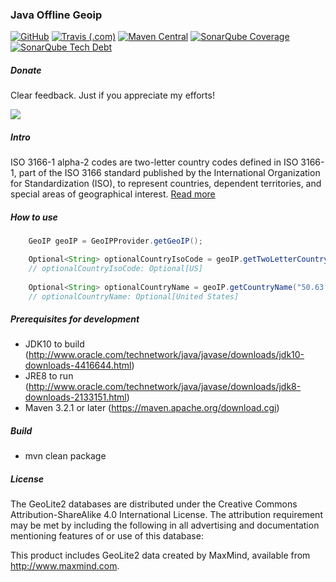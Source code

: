 ### Java Offline Geoip

[![GitHub](https://img.shields.io/github/license/tornaia/java-offline-geoip.svg)](https://opensource.org/licenses/Apache-2.0) [![Travis (.com)](https://img.shields.io/travis/com/tornaia/java-offline-geoip.svg)](https://travis-ci.com/tornaia/java-offline-geoip) [![Maven Central](https://img.shields.io/maven-central/v/com.github.tornaia/java-offline-geoip.svg)](https://mvnrepository.com/artifact/com.github.tornaia/java-offline-geoip) [![SonarQube Coverage](https://img.shields.io/sonar/https/sonarcloud.io/java-offline-geoip/coverage.svg)](https://sonarcloud.io/dashboard?id=java-offline-geoip) [![SonarQube Tech Debt](https://img.shields.io/sonar/https/sonarcloud.io/java-offline-geoip/tech_debt.svg)](https://sonarcloud.io/dashboard?id=java-offline-geoip)

##### Donate

Clear feedback. Just if you appreciate my efforts!

[![](https://www.paypalobjects.com/en_US/i/btn/btn_donateCC_LG.gif)](https://www.paypal.com/cgi-bin/webscr?cmd=_s-xclick&hosted_button_id=https://www.paypal.com/cgi-bin/webscr?cmd=_s-xclick&hosted_button_id=TAANNK2KXZXHG)

##### Intro

ISO 3166-1 alpha-2 codes are two-letter country codes defined in ISO 3166-1, part of the ISO 3166 standard published by the International Organization for Standardization (ISO), to represent countries, dependent territories, and special areas of geographical interest. [Read more](https://en.wikipedia.org/wiki/ISO_3166-1_alpha-2)

##### How to use

```java
    GeoIP geoIP = GeoIPProvider.getGeoIP();

    Optional<String> optionalCountryIsoCode = geoIP.getTwoLetterCountryCode("50.63.202.32");
    // optionalCountryIsoCode: Optional[US]
    
    Optional<String> optionalCountryName = geoIP.getCountryName("50.63.202.32");
    // optionalCountryName: Optional[United States]
```

##### Prerequisites for development

* JDK10 to build (http://www.oracle.com/technetwork/java/javase/downloads/jdk10-downloads-4416644.html) 
* JRE8 to run (http://www.oracle.com/technetwork/java/javase/downloads/jdk8-downloads-2133151.html)
* Maven 3.2.1 or later (https://maven.apache.org/download.cgi)

##### Build

* mvn clean package

##### License

The GeoLite2 databases are distributed under the Creative Commons Attribution-ShareAlike 4.0 International License. The attribution requirement may be met by including the following in all advertising and documentation mentioning features of or use of this database:

This product includes GeoLite2 data created by MaxMind, available from
<a href="http://www.maxmind.com">http://www.maxmind.com</a>.